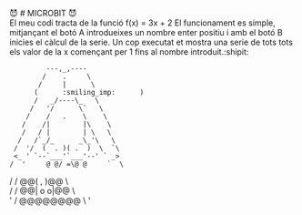 :smiling_imp: # MICROBIT :smiling_imp:<br>
El meu codi tracta de la funció f(x) = 3x + 2
El funcionament es simple, mitjançant el botó A introdueixes un nombre enter positiu i amb el botó B inicies el càlcul de la serie. Un cop executat et mostra una serie de tots tots els valor de la x començant per 1 fins al nombre introduit.:shipit:


             ---,_,----
            /    .     \
           /     |      \
          (      :smiling_imp:      )
          /   _/----\_   \
         /   '/      \`   \
        /    /   .    \    \
       /    /|        |\    \
       /   / |        | \   \
      /   /`_/_      _\_'\   \
     /  '/  (  . )( .  )  \  `\
     <_ ' `--`___'`___'--' ` _>
    /  '     @ @/ =\@ @     `  \
   /  /      @@(  , )@@      \  \
  /  /       @@| o o|@@       \  \
 ' /          @@@@@@@@          \ '


